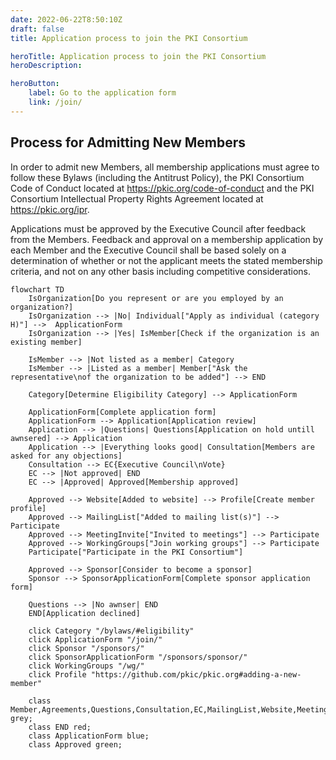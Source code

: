 ```yaml
---
date: 2022-06-22T8:50:10Z
draft: false
title: Application process to join the PKI Consortium

heroTitle: Application process to join the PKI Consortium
heroDescription: 

heroButton: 
    label: Go to the application form
    link: /join/
---
```


## Process for Admitting New Members

In order to admit new Members, all membership applications must agree to follow these Bylaws (including the Antitrust Policy), the PKI Consortium Code of Conduct located at https://pkic.org/code-of-conduct and the PKI Consortium Intellectual Property Rights Agreement located at https://pkic.org/ipr.

Applications must be approved by the Executive Council after feedback from the Members. Feedback and approval on a membership application by each Member and the Executive Council shall be based solely on a determination of whether or not the applicant meets the stated membership criteria, and not on any other basis including competitive considerations.

```mermaid
flowchart TD 
    IsOrganization[Do you represent or are you employed by an organization?]
    IsOrganization --> |No| Individual["Apply as individual (category H)"] -->  ApplicationForm
    IsOrganization --> |Yes| IsMember[Check if the organization is an existing member]

    IsMember --> |Not listed as a member| Category
    IsMember --> |Listed as a member| Member["Ask the representative\nof the organization to be added"] --> END
    
    Category[Determine Eligibility Category] --> ApplicationForm

    ApplicationForm[Complete application form]
    ApplicationForm --> Application[Application review]
    Application --> |Questions| Questions[Application on hold untill awnsered] --> Application
    Application --> |Everything looks good| Consultation[Members are asked for any objections]
    Consultation --> EC{Executive Council\nVote}
    EC --> |Not approved| END
    EC --> |Approved| Approved[Membership approved]

    Approved --> Website[Added to website] --> Profile[Create member profile]
    Approved --> MailingList["Added to mailing list(s)"] --> Participate
    Approved --> MeetingInvite["Invited to meetings"] --> Participate
    Approved --> WorkingGroups["Join working groups"] --> Participate
    Participate["Participate in the PKI Consortium"]

    Approved --> Sponsor[Consider to become a sponsor]  
    Sponsor --> SponsorApplicationForm[Complete sponsor application form]

    Questions --> |No awnser| END
    END[Application declined]

    click Category "/bylaws/#eligibility"
    click ApplicationForm "/join/"
    click Sponsor "/sponsors/"
    click SponsorApplicationForm "/sponsors/sponsor/"
    click WorkingGroups "/wg/"
    click Profile "https://github.com/pkic/pkic.org#adding-a-new-member"

    class Member,Agreements,Questions,Consultation,EC,MailingList,Website,MeetingInvite grey;
    class END red;
    class ApplicationForm blue;
    class Approved green;
```
